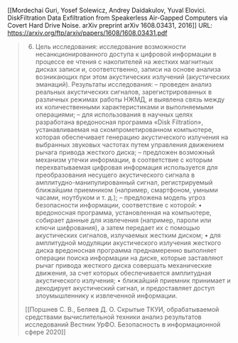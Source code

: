 [[Mordechai Guri, Yosef Solewicz, Andrey Daidakulov, Yuval Elovici. DiskFiltration Data Exfiltration from Speakerless Air-Gapped Computers via Covert Hard Drive Noise. arXiv preprint arXiv 1608.03431, 2016]]
URL: https://arxiv.org/ftp/arxiv/papers/1608/1608.03431.pdf

>6. Цель исследования: 
>исследование возможности несанкционированного доступа к цифровой информации в процессе ее чтения с накопителей на жестких магнитных дисках записи и, соответственно, записи на основе анализа возникающих при этом акустических излучений (акустических эманаций). 
>Результаты исследования: 
>– проведен анализ реальных акустических сигналов, зарегистрированных в различных режимах работы НЖМД, и выявлена связь между их количественными характеристиками и выполняемыми операциями; 
>– для использования в научных целях разработана вредоносная программа «Disk Filtration», устанавливаемая на скомпрометированном компьютере, которая обеспечивает генерацию акустического излучения на выбранных звуковых частотах путем управления движением рычага привода жесткого диска; 
>– предложен возможный механизм утечки информации, в соответствие с которым перехватываемая цифровая информация используется для преобразования несущего акустического сигнала в амплитудно-манипулированный сигнал, регистрируемый ближайшим приемником (например, смартфоном, умными часами, ноутбуком и т. д.); 
>– предложена модель угроз безопасности информации, соответствие с которой: 
>• вредоносная программа, установленная на компьютере, собирает данные для извлечения (например, пароли или ключи шифрования), а затем передает их с помощью акустических сигналов, излучаемых жестким диском; 
>• для амплитудной модуляции акустического излучения жесткого диска вредоносная программа преднамеренно выполняет операции поиска информации на диске, которые заставляют рычаг привода жесткого диска совершать механические движения, за счет которых обеспечивается амплитудная акустического излучения; 
>• ближайший приемник принимает и декодирует акустический сигнал, и предоставляет доступ злоумышленнику к извлеченной информации.
>
>[[Поршнев С. В., Беляев Д. О. Скрытые ТКУИ, обрабатываемой средствами вычислительной техники анализ результатов исследований Вестник УрФО. Безопасность в информационной сфере 2020]]